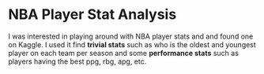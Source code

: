 # NBA Player Stat Analysis
I was interested in playing around with NBA player stats and and found one on Kaggle. I used it find **trivial stats** such as who is the oldest and youngest player on each team per season and some **performance stats** such as players having the best ppg, rbg, apg, etc.
